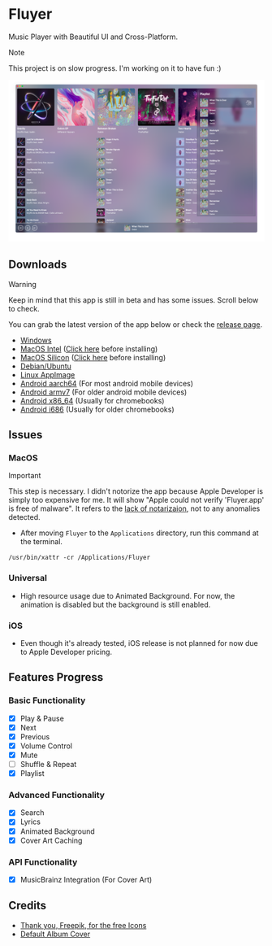 # Fluyer
Music Player with Beautiful UI and Cross-Platform.
> [!NOTE]
> This project is on slow progress. I'm working on it to have fun :)

![Preview App](preview.png)

## Downloads
> [!WARNING]
> Keep in mind that this app is still in beta and has some issues. Scroll below to check.

You can grab the latest version of the app below or check the [release page](https://github.com/alvindimas05/Fluyer/releases).
- [Windows](https://github.com/alvindimas05/Fluyer/releases/download/v0.1.0/Fluyer_0.1.0_x64-setup.exe)
- [MacOS Intel](https://github.com/alvindimas05/Fluyer/releases/download/v0.1.0/Fluyer_0.1.0_x64.dmg) ([Click here](#macos) before installing)
- [MacOS Silicon](https://github.com/alvindimas05/Fluyer/releases/download/v0.1.0/Fluyer_0.1.0_aarch64.dmg) ([Click here](#macos) before installing)
- [Debian/Ubuntu](https://github.com/alvindimas05/Fluyer/releases/download/v0.1.0/Fluyer_0.1.0_amd64.deb)
- [Linux AppImage](https://github.com/alvindimas05/Fluyer/releases/download/v0.1.0/Fluyer_0.1.0_amd64.AppImage)
- [Android aarch64](https://github.com/alvindimas05/Fluyer/releases/download/v0.1.0/Fluyer_0.1.0_aarch64.apk) (For most android mobile devices)
- [Android armv7](https://github.com/alvindimas05/Fluyer/releases/download/v0.1.0/Fluyer_0.1.0_armv7.apk) (For older android mobile devices)
- [Android x86_64](https://github.com/alvindimas05/Fluyer/releases/download/v0.1.0/Fluyer_0.1.0_x86_64.apk) (Usually for chromebooks)
- [Android i686](https://github.com/alvindimas05/Fluyer/releases/download/v0.1.0/Fluyer_0.1.0_i686.apk) (Usually for older chromebooks)

## Issues

### MacOS

> [!IMPORTANT]
> This step is necessary. I didn't notorize the app because Apple Developer is simply too expensive for me. It will show "Apple could not verify 'Fluyer.app' is free of malware". It refers to the [lack of notarizaion](https://support.apple.com/en-us/102445), not to any anomalies detected.
- After moving `Fluyer` to the `Applications` directory, run this command at the terminal.
```
/usr/bin/xattr -cr /Applications/Fluyer
```

### Universal
- High resource usage due to Animated Background. For now, the animation is disabled but the background is still enabled.

### iOS
- Even though it's already tested, iOS release is not planned for now due to Apple Developer pricing.

## Features Progress

### Basic Functionality
- [x] Play & Pause 
- [x] Next
- [x] Previous
- [x] Volume Control
- [x] Mute
- [ ] Shuffle & Repeat
- [x] Playlist

### Advanced Functionality
- [x] Search
- [x] Lyrics
- [x] Animated Background
- [x] Cover Art Caching

### API Functionality
- [x] MusicBrainz Integration (For Cover Art)

[//]: # (- [ ] Spotify Integration &#40;For Spotify Canvas&#41;)

[//]: # (- [ ] Soulseek Integration &#40;We love FLACs <3&#41;)

## Credits
- [Thank you, Freepik, for the free Icons](https://www.flaticon.com/authors/special/lineal/2?author_id=1)
- [Default Album Cover](https://www.freepik.com/free-vector/music-notes-rainbow-colourful-with-vinyl-record-white-backgro_24459713.htm)